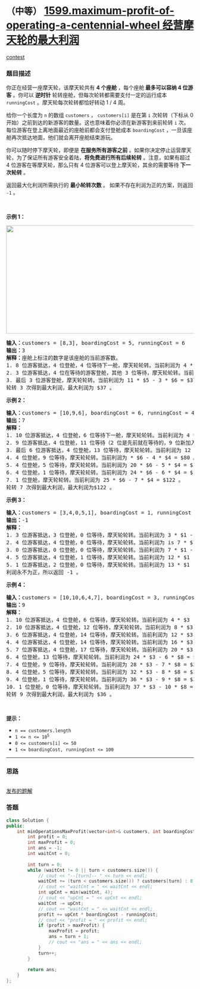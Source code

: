 # `（中等）` [1599.maximum-profit-of-operating-a-centennial-wheel 经营摩天轮的最大利润](https://leetcode-cn.com/problems/maximum-profit-of-operating-a-centennial-wheel/)

[contest](https://leetcode-cn.com/contest/weekly-contest-208/problems/maximum-profit-of-operating-a-centennial-wheel/)

### 题目描述
<p>你正在经营一座摩天轮，该摩天轮共有 <strong>4 个座舱</strong> ，每个座舱<strong> 最多可以容纳 4 位游客</strong> 。你可以 <strong>逆时针</strong>&nbsp;轮转座舱，但每次轮转都需要支付一定的运行成本 <code>runningCost</code> 。摩天轮每次轮转都恰好转动 1 / 4 周。</p>

<p>给你一个长度为 <code>n</code> 的数组 <code>customers</code> ， <code>customers[i]</code> 是在第 <code>i</code> 次轮转（下标从 0 开始）之前到达的新游客的数量。这也意味着你必须在新游客到来前轮转 <code>i</code> 次。每位游客在登上离地面最近的座舱前都会支付登舱成本 <code>boardingCost</code> ，一旦该座舱再次抵达地面，他们就会离开座舱结束游玩。</p>

<p>你可以随时停下摩天轮，即便是 <strong>在服务所有游客之前</strong> 。如果你决定停止运营摩天轮，为了保证所有游客安全着陆，<strong>将免费进行</strong><strong>所有后续轮转</strong>&nbsp;。注意，如果有超过 4 位游客在等摩天轮，那么只有 4 位游客可以登上摩天轮，其余的需要等待 <strong>下一次轮转</strong> 。</p>

<p>返回最大化利润所需执行的 <strong>最小轮转次数</strong> 。 如果不存在利润为正的方案，则返回 <code>-1</code> 。</p>

<p>&nbsp;</p>

<p><strong>示例 1：</strong></p>

<p><img style="height: 291px; width: 906px;" src="https://assets.leetcode-cn.com/aliyun-lc-upload/uploads/2020/09/26/wheeldiagram12.png" alt=""></p>

<pre><strong>输入：</strong>customers = [8,3], boardingCost = 5, runningCost = 6
<strong>输出：</strong>3
<strong>解释：</strong>座舱上标注的数字是该座舱的当前游客数。
1. 8 位游客抵达，4 位登舱，4 位等待下一舱，摩天轮轮转。当前利润为 4 * $5 - 1 * $6 = $14 。
2. 3 位游客抵达，4 位在等待的游客登舱，其他 3 位等待，摩天轮轮转。当前利润为 8 * $5 - 2 * $6 = $28 。
3. 最后 3 位游客登舱，摩天轮轮转。当前利润为 11 * $5 - 3 * $6 = $37 。
轮转 3 次得到最大利润，最大利润为 $37 。</pre>

<p><strong>示例 2：</strong></p>

<pre><strong>输入：</strong>customers = [10,9,6], boardingCost = 6, runningCost = 4
<strong>输出：</strong>7
<strong>解释：</strong>
1. 10 位游客抵达，4 位登舱，6 位等待下一舱，摩天轮轮转。当前利润为 4 * $6 - 1 * $4 = $20 。
2. 9 位游客抵达，4 位登舱，11 位等待（2 位是先前就在等待的，9 位新加入等待的），摩天轮轮转。当前利润为 8 * $6 - 2 * $4 = $40 。
3. 最后 6 位游客抵达，4 位登舱，13 位等待，摩天轮轮转。当前利润为 12 * $6 - 3 * $4 = $60 。
4. 4 位登舱，9 位等待，摩天轮轮转。当前利润为 * $6 - 4 * $4 = $80 。
5. 4 位登舱，5 位等待，摩天轮轮转。当前利润为 20 * $6 - 5 * $4 = $100 。
6. 4 位登舱，1 位等待，摩天轮轮转。当前利润为 24 * $6 - 6 * $4 = $120 。
7. 1 位登舱，摩天轮轮转。当前利润为 25 * $6 - 7 * $4 = $122 。
轮转 7 次得到最大利润，最大利润为$122 。
</pre>

<p><strong>示例 3：</strong></p>

<pre><strong>输入：</strong>customers = [3,4,0,5,1], boardingCost = 1, runningCost = 92
<strong>输出：</strong>-1
<strong>解释：</strong>
1. 3 位游客抵达，3 位登舱，0 位等待，摩天轮轮转。当前利润为 3 * $1 - 1 * $92 = -$89 。
2. 4 位游客抵达，4 位登舱，0 位等待，摩天轮轮转。当前利润为 is 7 * $1 - 2 * $92 = -$177 。
3. 0 位游客抵达，0 位登舱，0 位等待，摩天轮轮转。当前利润为 7 * $1 - 3 * $92 = -$269 。
4. 5 位游客抵达，4 位登舱，1 位等待，摩天轮轮转。当前利润为 12 * $1 - 4 * $92 = -$356 。
5. 1 位游客抵达，2 位登舱，0 位等待，摩天轮轮转。当前利润为 13 * $1 - 5 * $92 = -$447 。
利润永不为正，所以返回 -1 。
</pre>

<p><strong>示例 4：</strong></p>

<pre><strong>输入：</strong>customers = [10,10,6,4,7], boardingCost = 3, runningCost = 8
<strong>输出：</strong>9
<strong>解释：</strong>
1. 10 位游客抵达，4 位登舱，6 位等待，摩天轮轮转。当前利润为 4 * $3 - 1 * $8 = $4 。
2. 10 位游客抵达，4 位登舱，12 位等待，摩天轮轮转。当前利润为 8 * $3 - 2 * $8 = $8 。
3. 6 位游客抵达，4 位登舱，14 位等待，摩天轮轮转。当前利润为 12 * $3 - 3 * $8 = $12 。
4. 4 位游客抵达，4 位登舱，14 位等待，摩天轮轮转。当前利润为 16 * $3 - 4 * $8 = $16 。
5. 7 位游客抵达，4 位登舱，17 位等待，摩天轮轮转。当前利润为 20 * $3 - 5 * $8 = $20 。
6. 4 位登舱，13 位等待，摩天轮轮转。当前利润为 24 * $3 - 6 * $8 = $24 。
7. 4 位登舱，9 位等待，摩天轮轮转。当前利润为 28 * $3 - 7 * $8 = $28 。
8. 4 位登舱，5 位等待，摩天轮轮转。当前利润为 32 * $3 - 8 * $8 = $32 。
9. 4 位登舱，1 位等待，摩天轮轮转。当前利润为 36 * $3 - 9 * $8 = $36 。
​​​​​​​10. 1 位登舱，0 位等待，摩天轮轮转。当前利润为 37 * $3 - 10 * $8 = $31 。
轮转 9 次得到最大利润，最大利润为 $36 。
</pre>

<p>&nbsp;</p>

<p><strong>提示：</strong></p>

<ul>
	<li><code>n == customers.length</code></li>
	<li><code>1 &lt;= n &lt;= 10<sup>5</sup></code></li>
	<li><code>0 &lt;= customers[i] &lt;= 50</code></li>
	<li><code>1 &lt;= boardingCost, runningCost &lt;= 100</code></li>
</ul>


---
### 思路
```
```

[发布的题解](https://leetcode-cn.com/problems/maximum-profit-of-operating-a-centennial-wheel/solution/maximum-profit-by-ikaruga/)

### 答题
``` C++
class Solution {
public:
    int minOperationsMaxProfit(vector<int>& customers, int boardingCost, int runningCost) {
        int profit = 0;
        int maxProfit = 0;
        int ans = -1;
        int waitCnt = 0;
        
        int turn = 0;
        while (waitCnt != 0 || turn < customers.size()) {
            // cout << "--[turn]-- " << turn << endl;
            waitCnt += (turn < customers.size()) ? customers[turn] : 0;
            // cout << "waitCnt = " << waitCnt << endl;
            int upCnt = min(waitCnt, 4);
            // cout << "upCnt = " << upCnt << endl;
            waitCnt -= upCnt;
            // cout << "waitCnt = " << waitCnt << endl;
            profit += upCnt * boardingCost - runningCost;
            // cout << "profit = " << profit << endl;
            if (profit > maxProfit) {
                maxProfit = profit;
                ans = turn + 1;
                // cout << "ans = " << ans << endl;
            }
            turn++;
        }
        
        return ans;
    }
};
```




